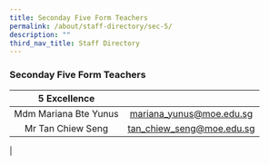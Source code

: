 ```yaml
---
title: Seconday Five Form Teachers
permalink: /about/staff-directory/sec-5/
description: ""
third_nav_title: Staff Directory
---
```

### **Seconday Five Form Teachers**

| 5 Excellence |  |
|:---:|:---:|
| Mdm Mariana Bte Yunus | [mariana_yunus@moe.edu.sg](mailto:mariana_yunus@moe.edu.sg) |
| Mr Tan Chiew Seng | [tan_chiew_seng@moe.edu.sg](mailto:tan_chiew_seng@moe.edu.sg) |
|